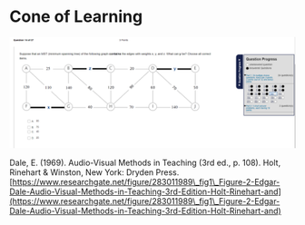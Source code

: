 # Cone of Learning

![](<../.gitbook/assets/image (41).png>)

Dale, E. (1969). Audio-Visual Methods in Teaching (3rd ed., p. 108). Holt, Rinehart & Winston, New York: Dryden Press. [https://www.researchgate.net/figure/283011989\_fig1\_Figure-2-Edgar-Dale-Audio-Visual-Methods-in-Teaching-3rd-Edition-Holt-Rinehart-and](https://www.researchgate.net/figure/283011989\_fig1\_Figure-2-Edgar-Dale-Audio-Visual-Methods-in-Teaching-3rd-Edition-Holt-Rinehart-and)

